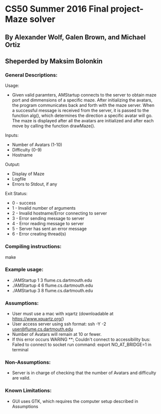 # CS50 Summer 2016 Final project- Maze solver
## By Alexander Wolf, Galen Brown, and Michael Ortiz
## Sheperded by Maksim Bolonkin

### General Descriptions:

Usage:
* Given valid paramters, AMStartup connects to the server to obtain  maze port 
and dimmensions of a specific maze. After initializing the avatars, the program 
communicates back and forth with the maze server. When a successful message is
received from the server, it is passed to the function alg(), which determines 
the direction a specific avatar will go. The maze is displayed after all the 
avatars are initialized and after each move by calling the function drawMaze().
	
Inputs:
* Number of Avatars (1-10)
* Difficulty (0-9)
* Hostname

Output:
* Display of Maze
* Logfile
* Errors to Stdout, if any

Exit Status:
* 0 - success
* 1 - Invalid number of arguments
* 2 - Invalid hostname/Error connecting to server
* 3 - Error sending message to server
* 4 - Error reading message to server
* 5 - Server has sent an error message
* 6 - Error creating thread(s)


### Compiling instructions:
make

### Example usage:

* ./AMStartup 1 3 flume.cs.dartmouth.edu
* ./AMStartup 4 6 flume.cs.dartmouth.edu
* ./AMStartup 3 8 flume.cs.dartmouth.edu


### Assumptions:
* User must use a mac with xqartz (downloadable at https://www.xquartz.org/)
* User access server using ssh format:
  ssh -Y -2 user@flume.cs.dartmouth.edu
* Number of Avatars will remain at 10 or fewer.
* If this error occurs
	 WARING **; Couldn't connect to accessibility bus: Failed to connect to socket
	 run command: export NO_AT_BRIDGE=1 in terminal

	

### Non-Assumptions:

* Server is in charge of checking that the number of Avatars and difficulty
are valid.

### Known Limitations:
* GUI uses GTK, which requires the computer setup described in Assumptions
